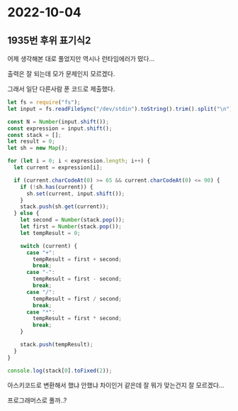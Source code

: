# 2022-10-04

## 1935번 후위 표기식2

어제 생각해본 대로 풀었지만 역시나 런타임에러가 떴다...

출력은 잘 되는데 모가 문제인지 모르겠다.

그래서 일단 다른사람 푼 코드로 제출했다.

```js
let fs = require("fs");
let input = fs.readFileSync("/dev/stdin").toString().trim().split("\n");

const N = Number(input.shift());
const expression = input.shift();
const stack = [];
let result = 0;
let sh = new Map();

for (let i = 0; i < expression.length; i++) {
  let current = expression[i];

  if (current.charCodeAt(0) >= 65 && current.charCodeAt(0) <= 90) {
    if (!sh.has(current)) {
      sh.set(current, input.shift());
    }
    stack.push(sh.get(current));
  } else {
    let second = Number(stack.pop());
    let first = Number(stack.pop());
    let tempResult = 0;

    switch (current) {
      case "+":
        tempResult = first + second;
        break;
      case "-":
        tempResult = first - second;
        break;
      case "/":
        tempResult = first / second;
        break;
      case "*":
        tempResult = first * second;
        break;
    }

    stack.push(tempResult);
  }
}

console.log(stack[0].toFixed(2));
```

아스키코드로 변환해서 했냐 안했냐 차이인거 같은데 잘 뭐가 맞는건지 잘 모르겠다...

프로그래머스로 풀까..?
